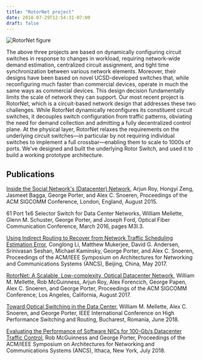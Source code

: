 ```yaml
---
title: "RotorNet project"
date: 2018-07-29T12:54:31-07:00
draft: false
---
```


![RotorNet figure](/photos/rotornet-fig.jpg)

The above three projects are based on dynamically configuring circuit switches
in response to changes in workload, requiring network-wide demand estimation,
centralized circuit assignment, and tight time synchronization between various
network elements. Moreover, their designs have been based on novel
UCSD-developed switches that, while reconfiguring much faster than commercial
devices, operate in much the same ways as commercial devices. This design
decision fundamentally limits the scale of network they can support. Our most
recent project is RotorNet, which is a circuit-based network design that
addresses these two challenges. While RotorNet dynamically reconfigures its
constituent circuit switches, it decouples switch configuration from traffic
patterns, obviating the need for demand collection and admitting a fully
decentralized control plane. At the physical layer, RotorNet relaxes the
requirements on the underlying circuit switches—in particular by not requiring
individual switches to implement a full crossbar—enabling them to scale to
1000s of ports. We’ve designed and built the underlying Rotor Switch, and used
it to build a working prototype architecture.

## Publications

[Inside the Social Network's (Datacenter)
Network](http://cseweb.ucsd.edu/~snoeren/papers/fb-sigcomm15.pdf), Arjun Roy,
Hongyi Zeng, Jasmeet Bagga, George Porter, and Alex C. Snoeren, Proceedings of
the ACM SIGCOMM Conference, London, England, August 2015.

61 Port 1x6 Selector Switch for Data Center Networks, William Mellette, Glenn
M. Schuster, George Porter, and Joseph Ford, Optical Fiber Communication
Conference, March 2016, pages M3I.3.

[Using Indirect Routing to Recover from Network Traffic Scheduling Estimation
Error](http://cseweb.ucsd.edu/~snoeren/papers/indy-ancs17.pdf), Conglong Li,
Matthew Mukerjee, David G. Andersen, Srinivasan Seshan, Michael Kaminsky,
George Porter, and Alex C. Snoeren, Proceedings of the ACM/IEEE Symposium on
Architectures for Networking and Communications Systems (ANCS), Beijing, China,
May 2017.

[RotorNet: A Scalable, Low-complexity, Optical Datacenter
Network](http://cseweb.ucsd.edu/~gmporter/papers/sigcomm17-rotornet.pdf),
William M.  Mellette, Rob McGuinness, Arjun Roy, Alex Forencich, George Papen,
Alex C.  Snoeren, and George Porter, Proceedings of the ACM SIGCOMM Conference,
Los Angeles, California, August 2017.

[Toward Optical Switching in the Data
Center](http://cseweb.ucsd.edu/~gmporter/papers/optswitch-hpsr18.pdf), William
M. Mellette, Alex C.  Snoeren, and George Porter, IEEE International Conference
on High Performance Switching and Routing, Bucharest, Romania, June 2018.

[Evaluating the Performance of Software NICs for 100-Gb/s Datacenter Traffic
Control](http://cseweb.ucsd.edu/~gmporter/papers/snic-ancs18.pdf), Rob
McGuinness and George Porter, Proceedings of the ACM/IEEE Symposium on
Architectures for Networking and Communications Systems (ANCS), Ithaca, New
York, July 2018.
